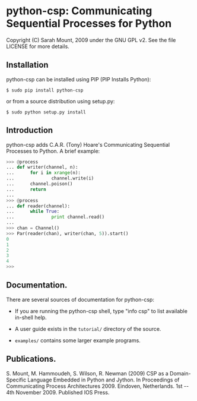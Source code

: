 python-csp: Communicating Sequential Processes for Python
=========================================================

Copyright (C) Sarah Mount, 2009 under the GNU GPL v2. See the file LICENSE for
more details.

Installation
------------

python-csp can be installed using PIP (PIP Installs Python):

    $ sudo pip install python-csp

or from a source distribution using setup.py:

    $ sudo python setup.py install


Introduction
------------

python-csp adds C.A.R. (Tony) Hoare's Communicating Sequential Processes to 
Python. A brief example:

```python
>>> @process
... def writer(channel, n):
...      for i in xrange(n):
...              channel.write(i)
...      channel.poison()
...      return
... 
>>> @process
... def reader(channel):
...      while True:
...              print channel.read()
... 
>>> chan = Channel()
>>> Par(reader(chan), writer(chan, 5)).start()
0
1
2
3
4
>>>
```

Documentation.
-------------

There are several sources of documentation for python-csp:

 * If you are running the python-csp shell, type "info csp" to list available in-shell help.

 * A user guide exists in the `tutorial/` directory of the source.

 * `examples/` contains some larger example programs.


Publications.
------------

S. Mount, M. Hammoudeh, S. Wilson, R. Newman (2009) CSP as a Domain-Specific 
Language Embedded in Python and Jython. In Proceedings of Communicating Process
Architectures 2009. Eindoven, Netherlands. 1st -- 4th November 2009. Published 
IOS Press.
